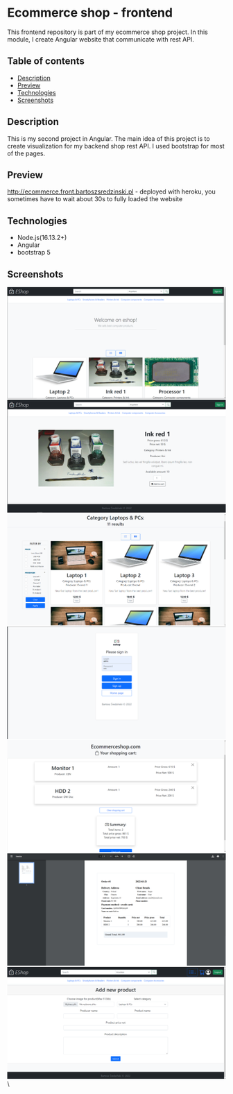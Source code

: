 # Ecommerce shop - frontend
This frontend repository is part of my ecommerce shop project. In this module, I create Angular website 
that communicate with rest API.

## Table of contents
* [Description](#description)
* [Preview](#preview)
* [Technologies](#technologies)
* [Screenshots](#screenshots)

## Description
This is my second project in Angular. The main idea of this project is to create visualization for my 
backend shop rest API. I used bootstrap for most of the pages.

## Preview
http://ecommerce.front.bartoszsredzinski.pl - deployed with heroku, you sometimes have to wait about 30s to
fully loaded the website

## Technologies
* Node.js(16.13.2+)
* Angular
* bootstrap 5

## Screenshots
![page](/screenshots/front_1.png?raw=true)\
![page](/screenshots/front_2.png?raw=true)\
![page](/screenshots/front_3.png?raw=true)\
![page](/screenshots/front_4.png?raw=true)\
![page](/screenshots/front_5.png?raw=true)\
![page](/screenshots/front_6.png?raw=true)\
![page](/screenshots/front_7.png?raw=true)\

